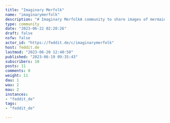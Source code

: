 ```yaml
---
title: "Imaginary Merfolk" 
name: "imaginarymerfolk"
description: "# Imaginary MerfolkA community to share images of mermaids, merman and other humanoid merfolk.**Rules:**1. Include the artist in the post title2. Include the source in the post body3. Depictions of artistic nudity are allowed4. Depictions of blood and violence are allowed5. Imagery of pornographic and sexual activity is not allowed6. Mark posts as NSFW when necessary (nudity/violence)**Icon and Banner credits:**- Icon:  [Sirene by Rossdraws](https://www.artstation.com/artwork/r9QX06)- Banner: [Mermaid Lake by Logan Turner](https://www.artstation.com/artwork/8wgRWG)"
type: community
date: "2023-06-22 02:20:26"
draft: false
nsfw: false
actor_id: "https://feddit.de/c/imaginarymerfolk"
host: feddit.de
lastmod: "2023-06-20 12:40:50"
published: "2023-06-19 09:35:43"
subscribers: 10
posts: 11
comments: 0
weight: 11
dau: 1
wau: 2
mau: 2
instances:
- "feddit_de"
tags: 
- "feddit_de"

---
```

